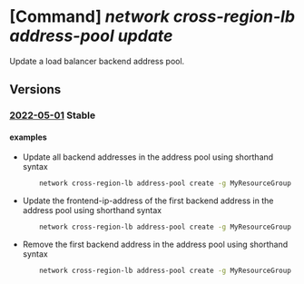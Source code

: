 # [Command] _network cross-region-lb address-pool update_

Update a load balancer backend address pool.

## Versions

### [2022-05-01](/Resources/mgmt-plane/L3N1YnNjcmlwdGlvbnMve30vcmVzb3VyY2Vncm91cHMve30vcHJvdmlkZXJzL21pY3Jvc29mdC5uZXR3b3JrL2xvYWRiYWxhbmNlcnMve30vYmFja2VuZGFkZHJlc3Nwb29scy97fQ==/2022-05-01.xml) **Stable**

<!-- mgmt-plane /subscriptions/{}/resourcegroups/{}/providers/microsoft.network/loadbalancers/{}/backendaddresspools/{} 2022-05-01 -->

#### examples

- Update all backend addresses in the address pool using shorthand syntax
    ```bash
        network cross-region-lb address-pool create -g MyResourceGroup --lb-name MyLb -n MyAddressPool --backend-addresses "[{name:addr1,frontend-ip-address:'/subscriptions/00000000-0000-0000-0000-000000000000/resourceGroups/cli_test_lb_address_pool_addresses000001/providers/Microsoft.Network/loadBalancers/regional-lb/frontendIPConfigurations/fe-rlb1'},{name:addr2,frontend-ip-address:'/subscriptions/00000000-0000-0000-0000-000000000000/resourceGroups/cli_test_lb_address_pool_addresses000001/providers/Microsoft.Network/loadBalancers/regional-lb/frontendIPConfigurations/fe-rlb2'}]"
    ```

- Update the frontend-ip-address of the first backend address in the address pool using shorthand syntax
    ```bash
        network cross-region-lb address-pool create -g MyResourceGroup --lb-name MyLb -n MyAddressPool --backend-addresses [0].frontend-ip-address='/subscriptions/00000000-0000-0000-0000-000000000000/resourceGroups/cli_test_lb_address_pool_addresses000001/providers/Microsoft.Network/loadBalancers/regional-lb/frontendIPConfigurations/fe-rlb1'
    ```

- Remove the first backend address in the address pool using shorthand syntax
    ```bash
        network cross-region-lb address-pool create -g MyResourceGroup --lb-name MyLb -n MyAddressPool --backend-addresses [0]=null
    ```

